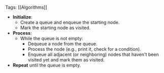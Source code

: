 Tags: [[Algorithms]]

- **Initialize**:
    - Create a queue and enqueue the starting node.
    - Mark the starting node as visited.
- **Process**:
    - While the queue is not empty:
        - Dequeue a node from the queue.
        - Process the node (e.g., print it, check for a condition).
        - Enqueue all adjacent (or neighboring) nodes that haven't been visited yet and mark them as visited.
- **Repeat** until the queue is empty.
